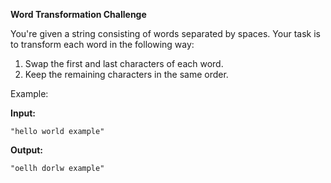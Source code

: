 **Word Transformation Challenge**

You're given a string consisting of words separated by spaces. Your task is to transform each word in the following way:

1. Swap the first and last characters of each word.
2. Keep the remaining characters in the same order.

Example: 

**Input:**
```
"hello world example"
```

**Output:**
```
"oellh dorlw example"
```